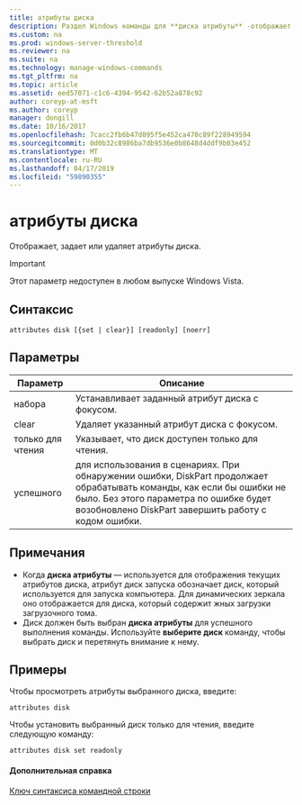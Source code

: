 ```yaml
---
title: атрибуты диска
description: Раздел Windows команды для **диска атрибуты** -отображает наборы и очищает атрибуты диска.
ms.custom: na
ms.prod: windows-server-threshold
ms.reviewer: na
ms.suite: na
ms.technology: manage-windows-commands
ms.tgt_pltfrm: na
ms.topic: article
ms.assetid: eed57071-c1c6-4394-9542-62b52a878c92
author: coreyp-at-msft
ms.author: coreyp
manager: dongill
ms.date: 10/16/2017
ms.openlocfilehash: 7cacc2fb6b47d095f5e452ca470c89f228949594
ms.sourcegitcommit: 0d0b32c8986ba7db9536e0b8648d4ddf9b03e452
ms.translationtype: MT
ms.contentlocale: ru-RU
ms.lasthandoff: 04/17/2019
ms.locfileid: "59890355"
---
```

# <a name="attributes-disk"></a>атрибуты диска



Отображает, задает или удаляет атрибуты диска.

> [!IMPORTANT]
> Этот параметр недоступен в любом выпуске Windows Vista.

## <a name="syntax"></a>Синтаксис

```
attributes disk [{set | clear}] [readonly] [noerr]
```

## <a name="parameters"></a>Параметры

|Параметр|Описание|
|---------|-----------|
|набора|Устанавливает заданный атрибут диска с фокусом.|
|clear|Удаляет указанный атрибут диска с фокусом.|
|только для чтения|Указывает, что диск доступен только для чтения.|
|успешного|для использования в сценариях. При обнаружении ошибки, DiskPart продолжает обрабатывать команды, как если бы ошибки не было. Без этого параметра по ошибке будет возобновлено DiskPart завершить работу с кодом ошибки.|

## <a name="remarks"></a>Примечания

-   Когда **диска атрибуты** — используется для отображения текущих атрибутов диска, атрибут диск запуска обозначает диск, который используется для запуска компьютера. Для динамических зеркала оно отображается для диска, который содержит жных загрузки загрузочного тома.
-   Диск должен быть выбран **диска атрибуты** для успешного выполнения команды. Используйте **выберите диск** команду, чтобы выбрать диск и перетянуть внимание к нему.

## <a name="BKMK_examples"></a>Примеры

Чтобы просмотреть атрибуты выбранного диска, введите:
```
attributes disk
```
Чтобы установить выбранный диск только для чтения, введите следующую команду:
```
attributes disk set readonly
```

#### <a name="additional-references"></a>Дополнительная справка

[Ключ синтаксиса командной строки](command-line-syntax-key.md)

